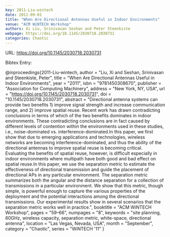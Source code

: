 ```yaml
---
key: 2011-Liu-wintech
date: 2011-09-01
title: "When Are Directional Antennas Useful in Indoor Environments"
venue: "ACM WiNTECH Workshop"
authors: Xi Liu, Srinivasan Seshan and Peter Steenkiste
webpage: https://doi.org/10.1145/2030718.2030731
categories: Chaotic
---
```


URL: https://doi.org/10.1145/2030718.2030731

Bibtex Entry:

@inproceedings{2011-Liu-wintech,
    author = "Liu, Xi and Seshan, Srinivasan and Steenkiste, Peter",
    title = "When Are Directional Antennas Useful in Indoor Environments",
    year = "2011",
    isbn = "9781450308670",
    publisher = "Association for Computing Machinery",
    address = "New York, NY, USA",
    url = "https://doi.org/10.1145/2030718.2030731",
    doi = "10.1145/2030718.2030731",
    abstract = "Directional antenna systems can provide two benefits 1) improve signal strength and increase communication range, and 2) improve spatial reuse. Recent work has drawn contradicting conclusions in terms of which of the two benefits dominates in indoor environments. These contradicting conclusions are in fact caused by different levels of contention within the environments used in these studies, i.e., noise-dominated vs. interference-dominated.In this paper, we first show that due to emerging applications and technologies, wireless networks are becoming interference-dominated, and thus the ability of the directional antennas to improve spatial reuse is becoming critical. Evaluating the benefits of spatial reuse, however, is difficult especially in indoor environments where multipath have both good and bad effect on spatial reuse.In this paper, we use the separation metric to estimate the effectiveness of directional transmission and guide the placement of directional APs in any particular environment. The separation metric summarizes both the angular and the distance separation for a collection of transmissions in a particular environment. We show that this metric, though simple, is powerful enough to capture the various properties of the deployment and the potential interactions among the directional transmissions. Our experimental results show in several scenarios that the separation metric works well in practice.",
    booktitle = "ACM WiNTECH Workshop",
    pages = "59–66",
    numpages = "8",
    keywords = "site planning, 60GHz, wireless capacity, separation metric, white-space, directional antenna",
    location = "Las Vegas, Nevada, USA",
    month = "September",
    category = "Chaotic",
    series = "WiNTECH '11"
}

